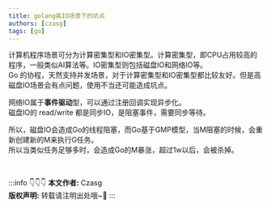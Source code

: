 ```yaml
---
title: golang高IO场景下的坑点
authors: [czasg]
tags: [go]
---
```


计算机程序场景可分为计算密集型和IO密集型。计算密集型，即CPU占用较高的程序，一般类似AI算法等。IO密集型则包括磁盘IO和网络IO等。    
Go 的协程，天然支持并发场景，对于计算密集型和IO密集型都比较友好。但是高磁盘IO场景会有点问题，使用不当还可能造成坑点。

<!--truncate-->

网络IO属于**事件驱动**型，可以通过注册回调实现异步化。     
磁盘IO的 read/write 都是同步IO，是阻塞事件，需要同步等待。

所以，磁盘IO会造成Go的线程阻塞，而Go基于GMP模型，当M阻塞的时候，会重新创建新的M来执行G任务。   
所以当类似任务足够多时，会造成Go的M暴涨，超过1w以后，会被杀掉。



<br/>

:::info 👇👇👇
**本文作者:** Czasg    
**版权声明:** 转载请注明出处哦~👮‍
:::
